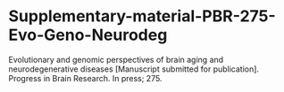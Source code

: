 # Supplementary-material-PBR-275-Evo-Geno-Neurodeg
Evolutionary and genomic perspectives of brain aging and neurodegenerative diseases [Manuscript submitted for publication]. Progress in Brain Research. In press; 275.
